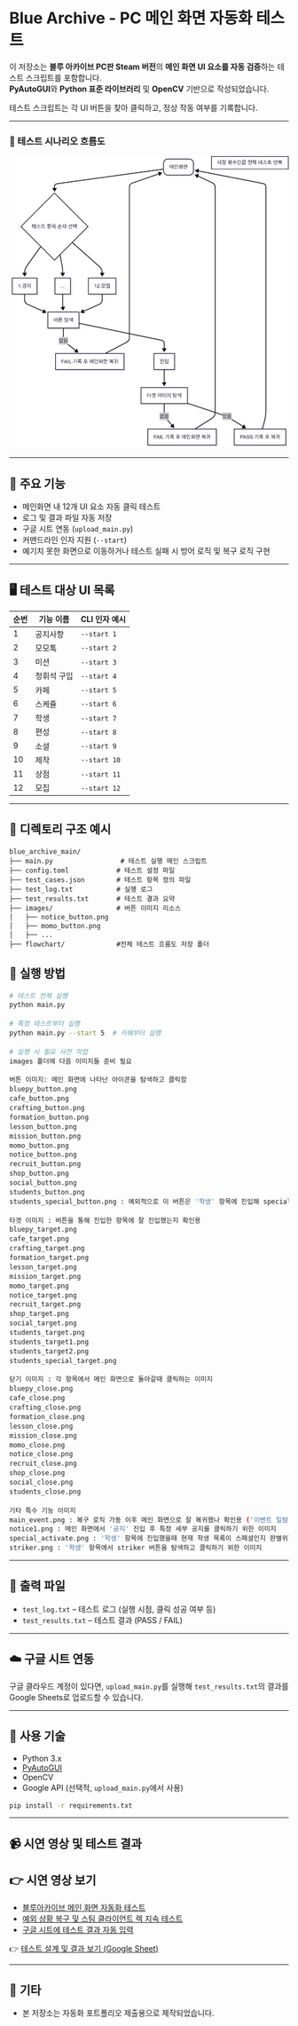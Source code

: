 # Blue Archive - PC 메인 화면 자동화 테스트

이 저장소는 **블루 아카이브 PC판 Steam 버전**의 **메인 화면 UI 요소를 자동 검증**하는 테스트 스크립트를 포함합니다.  
**PyAutoGUI**와 **Python 표준 라이브러리** 및 **OpenCV** 기반으로 작성되었습니다.

테스트 스크립트는 각 UI 버튼을 찾아 클릭하고, 정상 작동 여부를 기록합니다.

---
### 📌 테스트 시나리오 흐름도

![자동화 시나리오 흐름도](./flowchart/main_test_flowchart_0.png)

---
## 📌 주요 기능

- 메인화면 내 12개 UI 요소 자동 클릭 테스트
- 로그 및 결과 파일 자동 저장
- 구글 시트 연동 (`upload_main.py`)
- 커맨드라인 인자 지원 (`--start`)
- 예기치 못한 화면으로 이동하거나 테스트 실패 시 방어 로직 및 복구 로직 구현

---

## 🖥️ 테스트 대상 UI 목록

| 순번 | 기능 이름         | CLI 인자 예시      |
|------|------------------|--------------------|
| 1    | 공지사항          | `--start 1`        |
| 2    | 모모톡            | `--start 2`        |
| 3    | 미션              | `--start 3`        |
| 4    | 청휘석 구입       | `--start 4`        |
| 5    | 카페              | `--start 5`        |
| 6    | 스케쥴            | `--start 6`        |
| 7    | 학생              | `--start 7`        |
| 8    | 편성              | `--start 8`        |
| 9    | 소셜              | `--start 9`        |
| 10   | 제작              | `--start 10`       |
| 11   | 상점              | `--start 11`       |
| 12   | 모집              | `--start 12`       |

---

## 📂 디렉토리 구조 예시

```
blue_archive_main/
├── main.py                 # 테스트 실행 메인 스크립트
├── config.toml            # 테스트 설정 파일
├── test_cases.json        # 테스트 항목 정의 파일
├── test_log.txt           # 실행 로그
├── test_results.txt       # 테스트 결과 요약
├── images/                # 버튼 이미지 리소스
│   ├── notice_button.png
│   ├── momo_button.png
│   ├── ...
├── flowchart/             #전체 테스트 흐름도 저장 폴더

```

## 🚀 실행 방법

```bash
# 테스트 전체 실행
python main.py

# 특정 테스트부터 실행
python main.py --start 5  # 카페부터 실행

# 실행 시 필요 사전 작업
images 폴더에 다음 이미지들 준비 필요

버튼 이미지: 메인 화면에 나타난 아이콘을 탐색하고 클릭함
bluepy_button.png
cafe_button.png
crafting_button.png
formation_button.png
lesson_button.png
mission_button.png
momo_button.png
notice_button.png
recruit_button.png
shop_button.png
social_button.png
students_button.png
students_special_button.png : 예외적으로 이 버튼은 '학생' 항목에 진입해 special 버튼을 누를때 필요

타겟 이미지 : 버튼을 통해 진입한 항목에 잘 진입했는지 확인용
bluepy_target.png
cafe_target.png
crafting_target.png
formation_target.png
lesson_target.png
mission_target.png
momo_target.png
notice_target.png
recruit_target.png
shop_target.png
social_target.png
students_target.png
students_target1.png
students_target2.png
students_special_target.png

닫기 이미지 : 각 항목에서 메인 화면으로 돌아갈때 클릭하는 이미지
bluepy_close.png
cafe_close.png
crafting_close.png
formation_close.png
lesson_close.png
mission_close.png
momo_close.png
notice_close.png
recruit_close.png
shop_close.png
social_close.png
students_close.png

기타 특수 기능 이미지 
main_event.png : 복구 로직 가동 이후 메인 화면으로 잘 복귀했나 확인용 ('이벤트 일람' 아이콘 사용)
notice1.png : 메인 화면에서 '공지' 진입 후 특정 세부 공지를 클릭하기 위한 이미지
special_activate.png : '학생' 항목에 진입했을때 현재 학생 목록이 스페셜인지 판별위한 이미지
striker.png : '학생' 항목에서 striker 버튼을 탐색하고 클릭하기 위한 이미지

```

---

## 📄 출력 파일

- `test_log.txt` – 테스트 로그 (실행 시점, 클릭 성공 여부 등)
- `test_results.txt` – 테스트 결과 (PASS / FAIL)

---

## ☁️ 구글 시트 연동

구글 클라우드 계정이 있다면, `upload_main.py`를 실행해 `test_results.txt`의 결과를 Google Sheets로 업로드할 수 있습니다.

---

## 🧰 사용 기술

- Python 3.x
- [PyAutoGUI](https://pypi.org/project/pyautogui/)
- OpenCV
- Google API (선택적, `upload_main.py`에서 사용)

```bash
pip install -r requirements.txt
```

---

## 📹 시연 영상 및 테스트 결과

## 👉 시연 영상 보기

- [블루아카이브 메인 화면 자동화 테스트](https://youtu.be/LAH9yk3UA8k)  
- [예외 상황 복구 및 스팀 클라이언트 렉 지속 테스트](https://youtu.be/0PilaoCcWsU)  
- [구글 시트에 테스트 결과 자동 입력](https://youtu.be/vN7u8v_onKI)

👉 [테스트 설계 및 결과 보기 (Google Sheet)](https://docs.google.com/spreadsheets/d/1RJwQvNWn9rVNjy3hYpxLwXlS4RYEvjnUWjgHTlPDYW8/edit?usp=sharing)

---

## 📁 기타

- 본 저장소는 자동화 포트폴리오 제출용으로 제작되었습니다.
